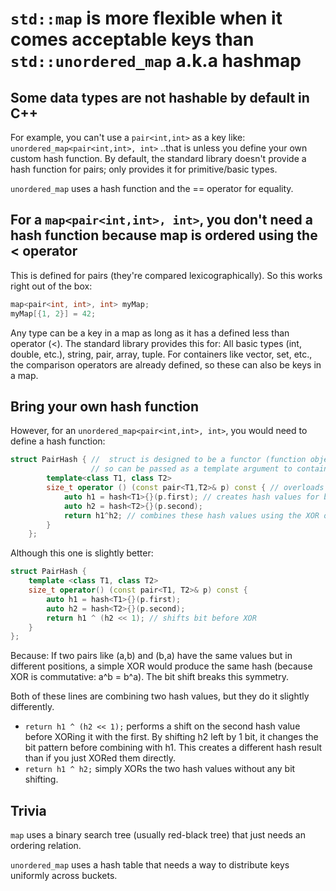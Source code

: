 # `std::map` is more flexible when it comes acceptable keys than `std::unordered_map` a.k.a hashmap 

## Some data types are not hashable by default in C++
For example, you can't use a `pair<int,int>` as a key like: `unordered_map<pair<int,int>, int>`
..that is unless you define your own custom hash function. By default, the standard library doesn't provide a hash function for pairs; only provides it for primitive/basic types.

`unordered_map` uses a hash function and the == operator for equality.

## For a `map<pair<int,int>, int>`, you don't need a hash function because map is ordered using the < operator
This is defined for pairs (they're compared lexicographically). So this works right out of the box:
```cpp
map<pair<int, int>, int> myMap;
myMap[{1, 2}] = 42;
```
Any type can be a key in a map as long as it has a defined less than operator (<). The standard library provides this for: All basic types (int, double, etc.), string, pair, array, tuple. 
For containers like vector, set, etc., the comparison operators are already defined, so these can also be keys in a map.
## Bring your own hash function
However, for an `unordered_map<pair<int,int>, int>`, you would need to define a hash function:
```cpp
struct PairHash { //  struct is designed to be a functor (function object) that can be used as a custom hash function.
                  // so can be passed as a template argument to containers like unordered_map
        template<class T1, class T2>
        size_t operator () (const pair<T1,T2>& p) const { // overloads the function call operator operator(). size_t is type used for hash values
            auto h1 = hash<T1>{}(p.first); // creates hash values for both elements of the pair using their respective hash specializations
            auto h2 = hash<T2>{}(p.second);
            return h1^h2; // combines these hash values using the XOR operation
        }
    };
```
Although this one is slightly better:
```cpp
struct PairHash {
    template <class T1, class T2>
    size_t operator() (const pair<T1, T2>& p) const {
        auto h1 = hash<T1>{}(p.first);
        auto h2 = hash<T2>{}(p.second);
        return h1 ^ (h2 << 1); // shifts bit before XOR
    }
};
```
Because:
If two pairs like (a,b) and (b,a) have the same values but in different positions, a simple XOR would produce the same hash (because XOR is commutative: a^b = b^a). The bit shift breaks this symmetry.

Both of these lines are combining two hash values, but they do it slightly differently.
- `return h1 ^ (h2 << 1);` performs a shift on the second hash value before XORing it with the first. By shifting h2 left by 1 bit, it changes the bit pattern before combining with h1. This creates a different hash result than if you just XORed them directly.
- `return h1 ^ h2;` simply XORs the two hash values without any bit shifting.

## Trivia
`map` uses a binary search tree (usually red-black tree) that just needs an ordering relation.

`unordered_map` uses a hash table that needs a way to distribute keys uniformly across buckets.
